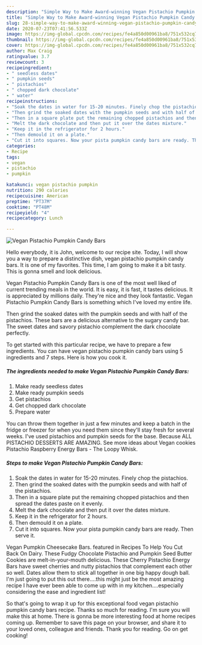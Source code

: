 ```yaml
---
description: "Simple Way to Make Award-winning Vegan Pistachio Pumpkin Candy Bars"
title: "Simple Way to Make Award-winning Vegan Pistachio Pumpkin Candy Bars"
slug: 28-simple-way-to-make-award-winning-vegan-pistachio-pumpkin-candy-bars
date: 2020-07-23T07:41:56.533Z
image: https://img-global.cpcdn.com/recipes/fe4a850d00961ba8/751x532cq70/vegan-pistachio-pumpkin-candy-bars-recipe-main-photo.jpg
thumbnail: https://img-global.cpcdn.com/recipes/fe4a850d00961ba8/751x532cq70/vegan-pistachio-pumpkin-candy-bars-recipe-main-photo.jpg
cover: https://img-global.cpcdn.com/recipes/fe4a850d00961ba8/751x532cq70/vegan-pistachio-pumpkin-candy-bars-recipe-main-photo.jpg
author: Max Craig
ratingvalue: 3.7
reviewcount: 3
recipeingredient:
- " seedless dates"
- " pumpkin seeds"
- " pistachios"
- " chopped dark chocolate"
- " water"
recipeinstructions:
- "Soak the dates in water for 15-20 minutes. Finely chop the pistachios."
- "Then grind the soaked dates with the pumpkin seeds and with half of the pistachios."
- "Then in a square plate put the remaining chopped pistachios and then spread the dates paste on it evenly."
- "Melt the dark chocolate and then put it over the dates mixture."
- "Keep it in the refrigerator for 2 hours."
- "Then demould it on a plate."
- "Cut it into squares. Now your pista pumpkin candy bars are ready. Then serve it."
categories:
- Recipe
tags:
- vegan
- pistachio
- pumpkin

katakunci: vegan pistachio pumpkin 
nutrition: 290 calories
recipecuisine: American
preptime: "PT37M"
cooktime: "PT48M"
recipeyield: "4"
recipecategory: Lunch

---
```



![Vegan Pistachio Pumpkin Candy Bars](https://img-global.cpcdn.com/recipes/fe4a850d00961ba8/751x532cq70/vegan-pistachio-pumpkin-candy-bars-recipe-main-photo.jpg)

Hello everybody, it is John, welcome to our recipe site. Today, I will show you a way to prepare a distinctive dish, vegan pistachio pumpkin candy bars. It is one of my favorites. This time, I am going to make it a bit tasty. This is gonna smell and look delicious.

Vegan Pistachio Pumpkin Candy Bars is one of the most well liked of current trending meals in the world. It is easy, it is fast, it tastes delicious. It is appreciated by millions daily. They're nice and they look fantastic. Vegan Pistachio Pumpkin Candy Bars is something which I've loved my entire life.

Then grind the soaked dates with the pumpkin seeds and with half of the pistachios. These bars are a delicious alternative to the sugary candy bar. The sweet dates and savory pistachio complement the dark chocolate perfectly.


To get started with this particular recipe, we have to prepare a few ingredients. You can have vegan pistachio pumpkin candy bars using 5 ingredients and 7 steps. Here is how you cook it.

<!--inarticleads1-->

##### The ingredients needed to make Vegan Pistachio Pumpkin Candy Bars:

1. Make ready  seedless dates
1. Make ready  pumpkin seeds
1. Get  pistachios
1. Get  chopped dark chocolate
1. Prepare  water


You can throw them together in just a few minutes and keep a batch in the fridge or freezer for when you need them since they&#39;ll stay fresh for several weeks. I&#39;ve used pistachios and pumpkin seeds for the base. Because ALL PISTACHIO DESSERTS ARE AMAZING. See more ideas about Vegan cookies Pistachio Raspberry Energy Bars - The Loopy Whisk. 

<!--inarticleads2-->

##### Steps to make Vegan Pistachio Pumpkin Candy Bars:

1. Soak the dates in water for 15-20 minutes. Finely chop the pistachios.
1. Then grind the soaked dates with the pumpkin seeds and with half of the pistachios.
1. Then in a square plate put the remaining chopped pistachios and then spread the dates paste on it evenly.
1. Melt the dark chocolate and then put it over the dates mixture.
1. Keep it in the refrigerator for 2 hours.
1. Then demould it on a plate.
1. Cut it into squares. Now your pista pumpkin candy bars are ready. Then serve it.


Vegan Pumpkin Cheesecake Bars. featured in Recipes To Help You Cut Back On Dairy. These Fudgy Chocolate Pistachio and Pumpkin Seed Butter Cookies are melt-in-your-mouth delicious. These Cherry Pistachio Energy Bars have sweet cherries and nutty pistachios that complement each other so well. Dates allow them to stick all together in one big happy dough ball. I&#39;m just going to put this out there….this might just be the most amazing recipe I have ever been able to come up with in my kitchen….especially considering the ease and ingredient list! 

So that's going to wrap it up for this exceptional food vegan pistachio pumpkin candy bars recipe. Thanks so much for reading. I'm sure you will make this at home. There is gonna be more interesting food at home recipes coming up. Remember to save this page on your browser, and share it to your loved ones, colleague and friends. Thank you for reading. Go on get cooking!
